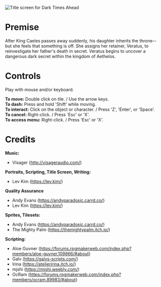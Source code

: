 ![Title screen for Dark Times Ahead](https://github.com/levkim/dark-times-ahead/blob/master/img/titles1/title_screen%202.png?raw=true)

# Premise

After King Caeles passes away suddenly, his daughter inherits the throne--but she feels that something is off. She assigns her retainer, Veratus, to reinvestigate her father's death in secret. Veratus begins to uncover a dangerous dark secret within the kingdom of Aethelos.

# Controls

Play with mouse and/or keyboard.

**To move:** Double click on tile. / Use the arrow keys.  
**To dash:** Press and hold 'Shift' while moving.  
**To interact:** Click on the object or character. / Press 'Z', 'Enter', or 'Space'.  
**To cancel:** Right-click. / Press 'Esc' or 'X'.  
**To access menu:** Right-click. / Press 'Esc' or 'X'.

# Credits

**Music:**
- Visager (http://visageraudio.com/)

**Portraits, Scripting, Title Screen, Writing:**
- Lev Kim (https://lev.kim/)

**Quality Assurance**
- Andy Evans (https://andyparadoxic.carrd.co/)
- Lev Kim (https://lev.kim/)

**Sprites, Tilesets:**
- Andy Evans (https://andyparadoxic.carrd.co/)
- The Mighty Palm (https://themightypalm.itch.io/)

**Scripting:**
- Aloe Guvner (https://forums.rpgmakerweb.com/index.php?members/aloe-guvner.109866/#about)
- Galv (https://galvs-scripts.com/)
- Irina (https://atelieririna.itch.io/)
- mjshi (https://mjshi.weebly.com/)
- OcRam (https://forums.rpgmakerweb.com/index.php?members/ocram.89983/#about)
